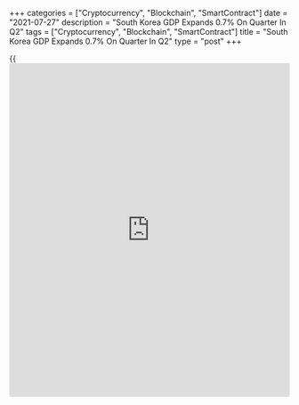 +++
categories = ["Cryptocurrency", "Blockchain", "SmartContract"]
date = "2021-07-27"
description = "South Korea GDP Expands 0.7% On Quarter In Q2"
tags = ["Cryptocurrency", "Blockchain", "SmartContract"]
title = "South Korea GDP Expands 0.7% On Quarter In Q2"
type = "post"
+++

{{<iframe id="large-banner" src="https://www.bounty.group/#slide=17.0" width="100%" height="600" scrolling="no" style="border: 0px solid rgb(216, 221, 230); border-radius: 3px;">}}

South Korea's gross domestic product climbed a seasonally adjusted 0.7
percent on quarter in the second quarter of 2021, the Bank of Korea said
in Tuesday's advance estimate.

That was in line with expectations following the 1.7 percent growth in
the previous three months.

Real gross domestic income (GDI) decreased by 0.6 percent compared to
the previous quarter.

On the expenditure side, private consumption was up by 3.5 percent, as
expenditures on semi-durable goods (e.g. clothing) and services (e.g.
recreation & culture, restaurants & accommodation services) increased.

Government consumption rose by 3.9 percent, with increased expenditures
on [health][1] care benefits.

Construction investment contracted by 2.5 percent, as building
construction and civil engineering both decreased. Facilities investment
grew by 0.6 percent, driven by an increase in transportation equipment.

Exports fell by 2.0 percent, due to decreases in motor vehicles and
LCDs. Imports were up by 2.8 percent, owing to increased imports of
basic metals and chemical products.

On the production side, agriculture, forestry & fishing decreased by
13.6 percent, as crop yields declined.

Manufacturing fell by 1.2 percent, due to a decrease in transportation
equipment. Electricity, gas & water supply declined by 3.5 percent, due
to a decrease in electricity.

Construction fell by 1.4 percent, owing to a decrease in civil
engineering. Services increased by 1.9 percent, mainly in transportation
& storage and cultural & other services.

On an annualized basis, GDP was up 5.9 percent - just shy or forecasts
for an increase of 6.0 percent but up from 1.9 percent in the three
months prior.

For comments and feedback [contact](https://www.playgroundfx.com/contact/): editorial@rtt[news](https://www.letsplayfx.com/blog/forex-news-website/).com

[Economic News][2]

 **What parts of the world are seeing the best (and worst) economic
performances lately? Click[here][3] to check out our [Econ Scorecard][3]
and find out! See up-to-the-moment [ranking](https://www.playgroundfx.com/blog/crypto-exchange-ranking/)s for the best and worst
performers in [GDP][4], [unemployment rate][5], [inflation][6] and much
more.**

   1. www.rtt[news](https://www.letsplayfx.com/blog/forex-news-website/).com/Content/Health.aspx
   2. www.rtt[news](https://www.letsplayfx.com/blog/forex-news-website/).com/Content/EconomicNews.aspx
   3. www.rtt[news](https://www.letsplayfx.com/blog/forex-news-website/).com/economic-scorecard/world-rank/PPI/highest-performance.aspx
   4. www.rtt[news](https://www.letsplayfx.com/blog/forex-news-website/).com/economic-scorecard/world-rank/GDP/highest-performance.aspx
   5. www.rtt[news](https://www.letsplayfx.com/blog/forex-news-website/).com/economic-scorecard/world-rank/unemployment-rate/lowest-performance.aspx
   6. www.rtt[news](https://www.letsplayfx.com/blog/forex-news-website/).com/economic-scorecard/world-rank/CPI/highest-performance.aspx